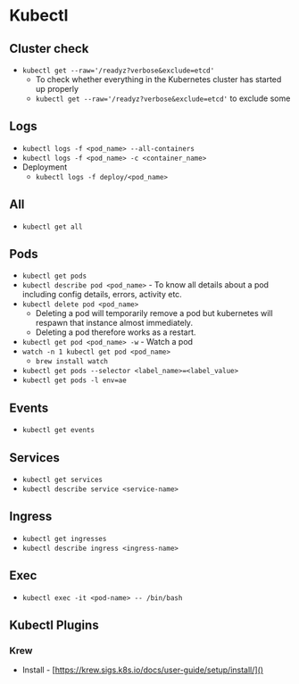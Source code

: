 # Kubectl

## Cluster check
* `kubectl get --raw='/readyz?verbose&exclude=etcd'`
  * To check whether everything in the Kubernetes cluster has started up properly 
  * `kubectl get --raw='/readyz?verbose&exclude=etcd'` to exclude some

## Logs

* `kubectl logs -f <pod_name> --all-containers`
* `kubectl logs -f <pod_name> -c <container_name>`
* Deployment
  * `kubectl logs -f deploy/<pod_name>`

## All

* `kubectl get all`

## Pods

* `kubectl get pods`
* `kubectl describe pod <pod_name>` - To know all details about a pod including config details, errors, activity etc.
* `kubectl delete pod <pod_name>`
    * Deleting a pod will temporarily remove a pod but kubernetes will respawn that instance almost immediately.
    * Deleting a pod therefore works as a restart.
* `kubectl get pod <pod_name> -w` - Watch a pod
* `watch -n 1 kubectl get pod <pod_name>`
  * `brew install watch`
* `kubectl get pods --selector <label_name>=<label_value>`
* `kubectl get pods -l env=ae`

## Events

* `kubectl get events`

## Services

* `kubectl get services`
* `kubectl describe service <service-name>`

## Ingress

* `kubectl get ingresses`
* `kubectl describe ingress <ingress-name>`

## Exec

* `kubectl exec -it <pod-name> -- /bin/bash`

## Kubectl Plugins

### Krew

* Install - [https://krew.sigs.k8s.io/docs/user-guide/setup/install/]()
